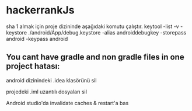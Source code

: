 # hackerrankJs


sha 1 almak için proje dizininde aşağıdaki komutu çalıştır.
keytool -list -v -keystore ./android/App/debug.keystore -alias androiddebugkey -storepass android -keypass android


## You cant have gradle and non gradle files in one project hatası:

android dizinindeki .idea klasörünü sil

projedeki .iml uzantılı dosyaları sil

Android studio'da invalidate caches & restart'a bas


